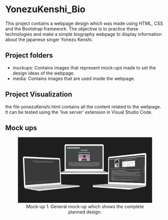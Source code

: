 # YonezuKenshi_Bio
This project contains a webpage design which was made using HTML, CSS and the Bootstrap framework. The objective is to practice these technologies and make a simple biography webpage to display information about the japanese singer Yonezu Kenshi.

## Project folders
* mockups: Contains images that represent mock-ups made to set the design ideas of the webpage.
* media: Contains images that are used inside the webpage.

## Project Visualization
the file yonezuKenshi.html contains all the content related to the webpage. It can be tested using the 'live server' extension in Visual Studio Code.

## Mock ups
<div style="text-align:center;">
  <figure>
    <img src="/mockups/general_mockup_laptop.png" alt="General mock-up which shows the complete planned design." width="800">
    <br>
    <figcaption>Mock-up 1. General mock-up which shows the complete planned design.</figcaption>
  </figure>
</div>
